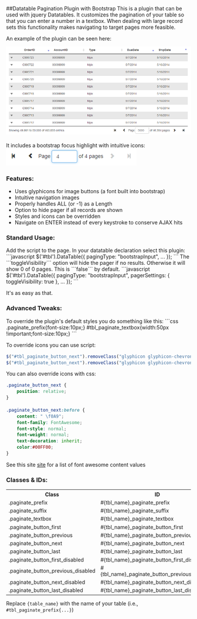 ##Datatable Pagination Plugin with Bootstrap
This is a plugin that can be used with jquery Datatables.  It customizes the pagination of your table so that you can enter a number in a textbox.  When dealing with large record sets this functionality makes navigating to target pages more feasible.

An example of the plugin can be seen here:
<div><img src="/resources/screenshotC.png" alt="Full Datatable Screenshot" /></div>

<br />
It includes a bootstrap focus highlight with intuitive icons:
<br />
<div><img src="/resources/screenshotB.png" alt="Pager Screenshot" /></div>

<h3>Features:</h3>
<ul>
<li>Uses glyphicons for image buttons (a font built into bootstrap)</li>
<li>Intuitive navigation images</li>
<li>Properly handles  ALL (or -1) as a Length</li>
<li>Option to hide pager if all records are shown</li>
<li>Styles and icons can be overridden</li>
<li>Navigate on ENTER instead of every keystroke to conserve AJAX hits</li>
</ul>

<h3>Standard Usage:</h3>
Add the script to the page.  In your datatable declaration select this plugin:
```javascript
$('#tbl').DataTable({
	pagingType: "bootstrapInput",
	...
});
```
The ```toggleVisibility``` option will hide the pager if no results.  Otherwise it will show 0 of 0 pages.  This is ```false``` by default.
```javascript
$('#tbl').DataTable({
	pagingType: "bootstrapInput",
	pagerSettings: {
	   toggleVisibility: true
	},
	...
});
```

It's as easy as that.

<h3>Advanced Tweaks:</h3>
To override the plugin's default styles you do something like this:
```css
.paginate_prefix{font-size:10px;}
 #tbl_paginate_textbox{width:50px !important;font-size:10px;}
```

To override icons you can use script:
```javascript
$("#tbl_paginate_button_next").removeClass("glyphicon glyphicon-chevron-right").addClass("glyphicon glyphicon-arrow-right");
$("#tbl_paginate_button_next").removeClass("glyphicon glyphicon-chevron-right").addClass("fa fa-arrow-right");  //font-awesome
```

You can also override icons with css:

```css
.paginate_button_next {
	position: relative;
}

.paginate_button_next:before {
	content: " \f0A9";
	font-family: FontAwesome;
	font-style: normal;
	font-weight: normal;
	text-decoration: inherit;
	color:#00FF00;
}
```
See this site <a href="http://astronautweb.co/snippet/font-awesome/">site</a> for a list of font awesome content values


<h3>Classes & IDs:</h3>
<table>
<tr>
<th>Class</th>
<th>ID</th>
</tr>
<tr>
<td>.paginate_prefix</td>
<td>#{tbl_name}_paginate_prefix</td>
</tr>
<tr>
<td>.paginate_suffix</td>
<td>#{tbl_name}_paginate_suffix</td>
</tr>
<tr>
<td>.paginate_textbox</td>
<td>#{tbl_name}_paginate_textbox</td>
</tr>
<tr>
<td>.paginate_button_first</td>
<td>#{tbl_name}_paginate_button_first</td>
</tr>
<tr>
<td>.paginate_button_previous</td>
<td>#{tbl_name}_paginate_button_previous</td>
</tr>
<tr>
<td>.paginate_button_next</td>
<td>#{tbl_name}_paginate_button_next</td>
</tr>
<tr>
<td>.paginate_button_last</td>
<td>#{tbl_name}_paginate_button_last</td>
</tr>
<tr>
<td>.paginate_button_first_disabled</td>
<td>#{tbl_name}_paginate_button_first_disabled</td>
</tr>
<tr>
<td>.paginate_button_previous_disabled</td>
<td>#{tbl_name}_paginate_button_previous_disabled</td>
</tr>
<tr>
<td>.paginate_button_next_disabled</td>
<td>#{tbl_name}_paginate_button_next_disabled</td>
</tr>
<tr>
<td>.paginate_button_last_disabled</td>
<td>#{tbl_name}_paginate_button_last_disabled</td>
</tr>
</table>

Replace ```{table_name}``` with the name of your table (i.e., ```#tbl_paginate_prefix{...}```)